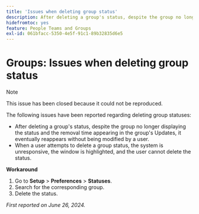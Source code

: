 ```yaml
---
title: 'Issues when deleting group status'
description: After deleting a group's status, despite the group no longer displaying the status and the removal time appearing in the group's Updates, it eventually reappears without being modified by a user.
hidefromtoc: yes
feature: People Teams and Groups
exl-id: 061bfacc-5350-4e5f-91c1-89b32835d6e5
---
```

# Groups: Issues when deleting group status

>[!NOTE]
>
>This issue has been closed because it could not be reproduced.

The following issues have been reported regarding deleting group statuses:

* After deleting a group's status, despite the group no longer displaying the status and the removal time appearing in the group's Updates, it eventually reappears without being modified by a user.
* When a user attempts to delete a group status, the system is unresponsive, the window is highlighted, and the user cannot delete the status.

**Workaround**

1. Go to **Setup** > **Preferences** > **Statuses**.
1. Search for the corresponding group.
1. Delete the status.

_First reported on June 26, 2024._
